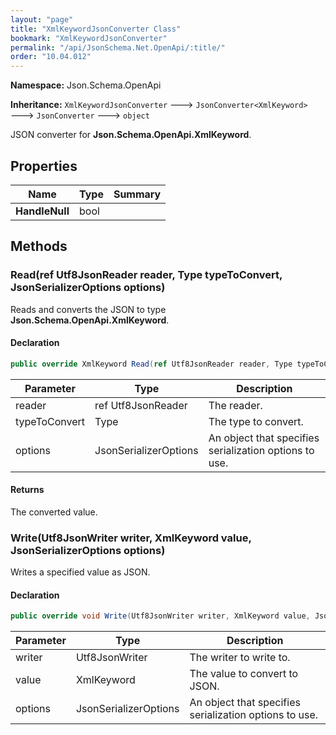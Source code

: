 ```yaml
---
layout: "page"
title: "XmlKeywordJsonConverter Class"
bookmark: "XmlKeywordJsonConverter"
permalink: "/api/JsonSchema.Net.OpenApi/:title/"
order: "10.04.012"
---
```

**Namespace:** Json.Schema.OpenApi

**Inheritance:**
`XmlKeywordJsonConverter`
 🡒 
`JsonConverter<XmlKeyword>`
 🡒 
`JsonConverter`
 🡒 
`object`

JSON converter for **Json.Schema.OpenApi.XmlKeyword**.

## Properties

| Name | Type | Summary |
|---|---|---|
| **HandleNull** | bool |  |

## Methods

### Read(ref Utf8JsonReader reader, Type typeToConvert, JsonSerializerOptions options)

Reads and converts the JSON to type **Json.Schema.OpenApi.XmlKeyword**.

#### Declaration

```c#
public override XmlKeyword Read(ref Utf8JsonReader reader, Type typeToConvert, JsonSerializerOptions options)
```

| Parameter | Type | Description |
|---|---|---|
| reader | ref Utf8JsonReader | The reader. |
| typeToConvert | Type | The type to convert. |
| options | JsonSerializerOptions | An object that specifies serialization options to use. |


#### Returns

The converted value.

### Write(Utf8JsonWriter writer, XmlKeyword value, JsonSerializerOptions options)

Writes a specified value as JSON.

#### Declaration

```c#
public override void Write(Utf8JsonWriter writer, XmlKeyword value, JsonSerializerOptions options)
```

| Parameter | Type | Description |
|---|---|---|
| writer | Utf8JsonWriter | The writer to write to. |
| value | XmlKeyword | The value to convert to JSON. |
| options | JsonSerializerOptions | An object that specifies serialization options to use. |



